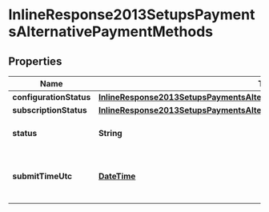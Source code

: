 
# InlineResponse2013SetupsPaymentsAlternativePaymentMethods

## Properties
Name | Type | Description | Notes
------------ | ------------- | ------------- | -------------
**configurationStatus** | [**InlineResponse2013SetupsPaymentsAlternativePaymentMethodsConfigurationStatus**](InlineResponse2013SetupsPaymentsAlternativePaymentMethodsConfigurationStatus.md) |  |  [optional]
**subscriptionStatus** | [**InlineResponse2013SetupsPaymentsAlternativePaymentMethodsConfigurationStatus**](InlineResponse2013SetupsPaymentsAlternativePaymentMethodsConfigurationStatus.md) |  |  [optional]
**status** | **String** | Possible values: - PROCESSED - PARTIAL_PROCESSED |  [optional]
**submitTimeUtc** | [**DateTime**](DateTime.md) | Time of request in UTC. &#x60;Format: YYYY-MM-DDThh:mm:ssZ&#x60; Example: 2024-09-08T09:37:38+0000  |  [optional]



